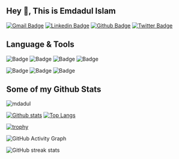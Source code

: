 ## Hey 👋, This is Emdadul Islam 
[![Gmail Badge](https://img.shields.io/badge/-emdadulislam162@gmail.com-c14438?style=flat&logo=Gmail&logoColor=white&link=mailto:emdadulislam162@gmail.com)](mailto:emdadulislam162@gmail.com) 
[![Linkedin Badge](https://img.shields.io/badge/-emdadulislam-0072b1?style=flat&logo=Linkedin&logoColor=white&link=https://www.linkedin.com/in/emdadulislam/)](https://www.linkedin.com/in/emdadulislam/) [![Github Badge](https://img.shields.io/badge/-mdadul-grey?style=flat&logo=github&logoColor=white&link=https://github.com/mdadul/)](https://www.github.com/mdadul/) [![Twitter Badge](https://img.shields.io/badge/-emdadulislam580-00acee?style=flat&logo=twitter&logoColor=white&link=https://twitter.com/emdadulislam580/)](https://www.twitter.com/emdadulislam580/)
## Language & Tools
![ Badge](https://img.shields.io/badge/C%20Programming%20-%20%20-green%20)
![ Badge](https://img.shields.io/badge/%20%20%20C%2B%2B%20%20%20%20-%20%20%20%20%20%20%20%20%20-success%20%20)
![ Badge](https://img.shields.io/badge/Java%20%20%20%20-%20%20%20%20%20%20%20%20%20%20%20-success%20%20)
![ Badge](https://img.shields.io/badge/Go%20%20%20%20-%20%20%20%20%20%20%20%20%20%20%20-success%20%20)


![ Badge](https://badgen.net/badge/icon/windows?icon=windows&label)
![ Badge](https://badgen.net/badge/icon/github?icon=github&label)
![ Badge](https://badgen.net/badge/icon/git?icon=git&label)
## Some of my Github Stats

<p align=left> <img src=https://komarev.com/ghpvc/?username=mdadul alt=mdadul /> </p>

[![Github stats](https://github-readme-stats.vercel.app/api?username=mdadul&show_icons=true&include_all_commits=true)](https://github.com/mdadul/github-readme-stats)
[![Top Langs](https://github-readme-stats.vercel.app/api/top-langs/?username=mdadul&layout=compact)](https://github.com/mdadul/github-readme-stats)


[![trophy](https://github-profile-trophy.vercel.app/?username=mdadul)](https://github.com/ryo-ma/github-profile-trophy)

![GitHub Activity Graph](https://activity-graph.herokuapp.com/graph?username=mdadul)  

![GitHub streak stats](https://github-readme-streak-stats.herokuapp.com/?user=mdadul)  

